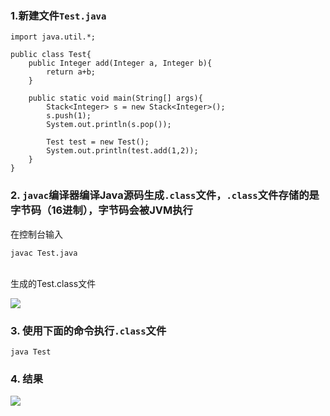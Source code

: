 ### 1.新建文件`Test.java`
```
import java.util.*;

public class Test{
    public Integer add(Integer a, Integer b){
        return a+b;
    }

    public static void main(String[] args){
        Stack<Integer> s = new Stack<Integer>();
        s.push(1);
        System.out.println(s.pop());

        Test test = new Test();
        System.out.println(test.add(1,2));
    }
}
```

### 2. `javac`编译器编译Java源码生成`.class`文件，`.class`文件存储的是字节码（16进制），字节码会被JVM执行  

在控制台输入
```
javac Test.java
```
<br>
生成的Test.class文件<br>

 ![](http://oyrpkn4bk.bkt.clouddn.com/Test.class.JPG)


### 3. 使用下面的命令执行`.class`文件
```
java Test
```

### 4. 结果
![](http://oyrpkn4bk.bkt.clouddn.com/%E6%8E%A7%E5%88%B6%E5%8F%B0%E6%89%A7%E8%A1%8C%E7%BB%93%E6%9E%9C.JPG)
